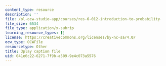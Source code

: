 ```yaml
---
content_type: resource
description: ''
file: /ol-ocw-studio-app/courses/res-6-012-introduction-to-probability-spring-2018/041e6c2262717f9ba5099e4c073a5576_JsEvwRGa1JA.srt
file_size: 6534
file_type: application/x-subrip
learning_resource_types: []
license: https://creativecommons.org/licenses/by-nc-sa/4.0/
ocw_type: OCWFile
resourcetype: Other
title: 3play caption file
uid: 041e6c22-6271-7f9b-a509-9e4c073a5576
---
```

